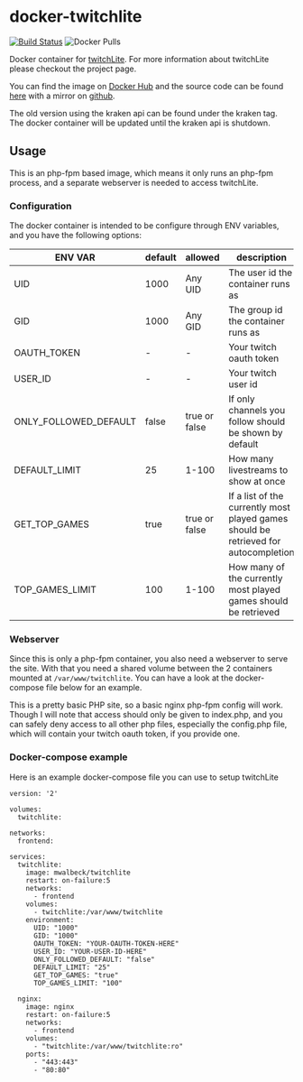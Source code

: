 # docker-twitchlite

[![Build Status](https://build.walbeck.it/api/badges/mwalbeck/docker-twitchlite/status.svg)](https://build.walbeck.it/mwalbeck/docker-twitchlite)
![Docker Pulls](https://img.shields.io/docker/pulls/mwalbeck/twitchlite)

Docker container for [twitchLite](https://github.com/mwalbeck/twitchlite). For more information about twitchLite please checkout the project page.

You can find the image on [Docker Hub](https://hub.docker.com/r/mwalbeck/twitchlite) and the source code can be found [here](https://git.walbeck.it/mwalbeck/docker-twitchlite) with a mirror on [github](https://github.com/mwalbeck/docker-twitchlite).

The old version using the kraken api can be found under the kraken tag. The docker container will be updated until the kraken api is shutdown.

## Usage

This is an php-fpm based image, which means it only runs an php-fpm process, and a separate webserver is needed to access twitchLite.

### Configuration

The docker container is intended to be configure through ENV variables, and you have the following options:

| ENV VAR               | default | allowed       | description                                                                         |
| --------------------- | ------- | ------------- | ----------------------------------------------------------------------------------- |
| UID                   | 1000    | Any UID       | The user id the container runs as                                                   |
| GID                   | 1000    | Any GID       | The group id the container runs as                                                  |
| OAUTH_TOKEN           | -       | -             | Your twitch oauth token                                                             |
| USER_ID               | -       | -             | Your twitch user id                                                                 |
| ONLY_FOLLOWED_DEFAULT | false   | true or false | If only channels you follow should be shown by default                              |
| DEFAULT_LIMIT         | 25      | 1-100         | How many livestreams to show at once                                                |
| GET_TOP_GAMES         | true    | true or false | If a list of the currently most played games should be retrieved for autocompletion |
| TOP_GAMES_LIMIT       | 100     | 1-100         | How many of the currently most played games should be retrieved                     |

### Webserver

Since this is only a php-fpm container, you also need a webserver to serve the site. With that you need a shared volume between the 2 containers mounted at ```/var/www/twitchlite```. You can have a look at the docker-compose file below for an example.

This is a pretty basic PHP site, so a basic nginx php-fpm config will work. Though I will note that access should only be given to index.php, and you can safely deny access to all other php files, especially the config.php file, which will contain your twitch oauth token, if you provide one.

### Docker-compose example

Here is an example docker-compose file you can use to setup twitchLite

```
version: '2'

volumes:
  twitchlite:

networks:
  frontend:

services:
  twitchlite:
    image: mwalbeck/twitchlite
    restart: on-failure:5
    networks:
      - frontend
    volumes:
      - twitchlite:/var/www/twitchlite
    environment:
      UID: "1000"
      GID: "1000"
      OAUTH_TOKEN: "YOUR-OAUTH-TOKEN-HERE"
      USER_ID: "YOUR-USER-ID-HERE"
      ONLY_FOLLOWED_DEFAULT: "false"
      DEFAULT_LIMIT: "25"
      GET_TOP_GAMES: "true"
      TOP_GAMES_LIMIT: "100"

  nginx:
    image: nginx
    restart: on-failure:5
    networks:
      - frontend
    volumes:
      - "twitchlite:/var/www/twitchlite:ro"
    ports:
      - "443:443"
      - "80:80"
```
